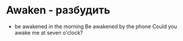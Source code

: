 # Awaken - разбудить




- be awakened in the morning Be awakened by the phone Could you awake me at seven o'clock?